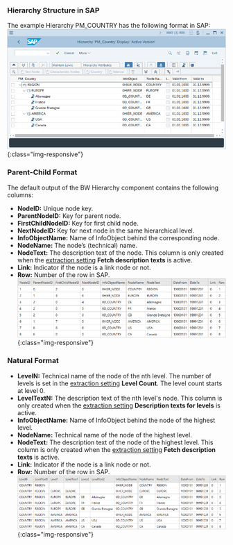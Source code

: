 
### Hierarchy Structure in SAP
The example Hierarchy PM_COUNTRY has the following format in SAP:<br>
![Hierarchy-Table-SAP](/img/content/Hierarchy-Table-Output.png){:class="img-responsive"}

### Parent-Child Format

The default output of the BW Hierarchy component contains the following columns:

- **NodeID:**
Unique node key.
- **ParentNodeID:**
Key for parent node.
- **FirstChildNodeID:**
Key for first child node.
- **NextNodeID:**
Key for next node in the same hierarchical level.
- **InfoObjectName:**
Name of InfoObject behind the corresponding node.
- **NodeName:**
The node’s (technical) name.
- **NodeText:** 
The description text of the node. This column is only created when the [extraction setting](./hierarchies-extraction-settings) **Fetch description texts** is active.
- **Link:** 
Indicator if the node is a link node or not.
- **Row:**
Number of the row in SAP.<br>
![Hierarchy-Table-Output](/img/content/Hierarchy-Table-Output-Result.png){:class="img-responsive"}

### Natural Format

- **LevelN:**
Technical name of the node of the nth level. The number of levels is set in the [extraction setting](./hierarchies-extraction-settings) **Level Count**. The level count starts at level 0. 
- **LevelTextN:**
The description text of the nth level's node. This column is only created when the [extraction setting](./hierarchies-extraction-settings) **Description texts for levels** is active.
- **InfoObjectName:**
Name of InfoObject behind the node of the highest level.
- **NodeName:**
Technical name of the node of the highest level.
- **NodeText:** 
The description text of the node of the highest level. This column is only created when the [extraction setting](./hierarchies-extraction-settings) **Fetch description texts** is active.
- **Link:** 
Indicator if the node is a link node or not.
- **Row:**
Number of the row in SAP.<br>
![Hierarchy-Table-Output](/img/content/Hierarchy-description-texts.png){:class="img-responsive"}
